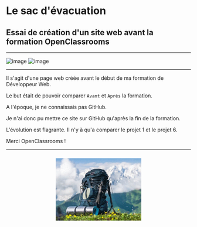 # Le sac d'évacuation

## Essai de création d'un site web avant la formation OpenClassrooms  

---------------  
  
![image](https://img.shields.io/badge/HTML5-E34F26?style=for-the-badge&logo=html5&logoColor=white)
![image](https://img.shields.io/badge/CSS3-1572B6?style=for-the-badge&logo=css3&logoColor=white)  
 
---------------  
  
Il s'agit d'une page web créée avant le début de ma formation de Développeur Web.  

Le but était de pouvoir comparer `Avant` et `Après` la formation.  

A l'époque, je ne connaissais pas GitHub.  

Je n'ai donc pu mettre ce site sur GitHub qu'après la fin de la formation.  

L'évolution est flagrante. Il n'y à qu'a comparer le projet 1 et le projet 6.  
  
Merci OpenClassrooms !

---------------

<p align="center" width="100%">
    <img width="50%" src="https://github.com/Bernard-VERA/Projet-1/blob/main/miniatures/sac_a_dos.png"> 
</p>

